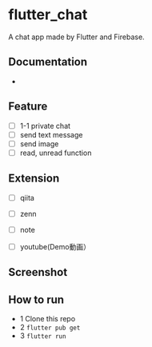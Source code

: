 # flutter_chat
A chat app made by Flutter and Firebase.

## Documentation
- 

## Feature

- [ ] 1-1 private chat
- [ ] send text message
- [ ] send image
- [ ] read, unread function

## Extension

- [ ] qiita
- [ ] zenn
- [ ] note
- [ ] youtube(Demo動画）


## Screenshot

## How to run
- 1 Clone this repo
- 2 `flutter pub get`
- 3 `flutter run`
